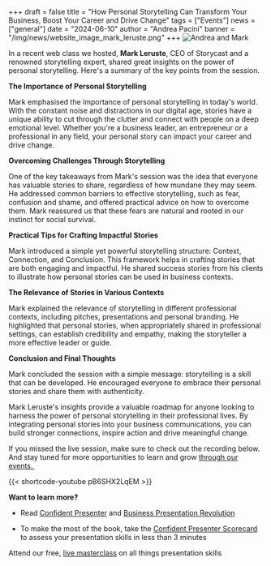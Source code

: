 +++
draft = false
title = "How Personal Storytelling Can Transform Your Business, Boost Your Career and Drive Change"
tags = ["Events"]
news = ["general"]
date = "2024-06-10"
author = "Andrea Pacini"
banner = "/img/news/website_image_mark_leruste.png"
+++
![Andrea and Mark](/img/news/website_image_mark_leruste.png "Andrea and Mark")



In a recent web class we hosted, **Mark Leruste**, CEO of Storycast and a renowned storytelling expert, shared great insights on the power of personal storytelling. Here's a summary of the key points from the session.



**The Importance of Personal Storytelling**

Mark emphasised the importance of personal storytelling in today's world. With the constant noise and distractions in our digital age, stories have a unique ability to cut through the clutter and connect with people on a deep emotional level. Whether you're a business leader, an entrepreneur or a professional in any field, your personal story can impact your career and drive change.



**Overcoming Challenges Through Storytelling**

One of the key takeaways from Mark's session was the idea that everyone has valuable stories to share, regardless of how mundane they may seem. He addressed common barriers to effective storytelling, such as fear, confusion and shame, and offered practical advice on how to overcome them. Mark reassured us that these fears are natural and rooted in our instinct for social survival.



**Practical Tips for Crafting Impactful Stories**

Mark introduced a simple yet powerful storytelling structure: Context, Connection, and Conclusion. This framework helps in crafting stories that are both engaging and impactful. He shared success stories from his clients to illustrate how personal stories can be used in business contexts. 



**The Relevance of Stories in Various Contexts**

Mark explained the relevance of storytelling in different professional contexts, including pitches, presentations and personal branding. He highlighted that personal stories, when appropriately shared in professional settings, can establish credibility and empathy, making the storyteller a more effective leader or guide.



**Conclusion and Final Thoughts**

Mark concluded the session with a simple message: storytelling is a skill that can be developed. He encouraged everyone to embrace their personal stories and share them with authenticity.



Mark Leruste's insights provide a valuable roadmap for anyone looking to harness the power of personal storytelling in their professional lives. By integrating personal stories into your business communications, you can build stronger connections, inspire action and drive meaningful change.



If you missed the live session, make sure to check out the recording below. And stay tuned for more opportunities to learn and grow [through our events. ](https://www.eventbrite.co.uk/o/ideas-on-stage-uk-18757456469)

[](https://www.eventbrite.co.uk/o/ideas-on-stage-uk-18757456469)

{{< shortcode-youtube pB6SHX2LqEM >}}

**Want to learn more?** 

* Read [Confident Presenter](https://www.ideasonstage.com/resources/confident-presenter-book/) and [Business Presentation Revolution ](https://www.ideasonstage.com/business-presentation-revolution/book/)

* To make the most of the book, take the [Confident Presenter Scorecard](https://ideasonstage.com/score) to assess your presentation skills in less than 3 minutes

Attend our free, [live masterclass](http://ideasonstageuk.eventbrite.com/) on all things presentation skills[](https://www.eventbrite.co.uk/o/ideas-on-stage-uk-18757456469)
